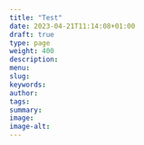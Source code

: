 ```yaml
---
title: "Test"
date: 2023-04-21T11:14:08+01:00
draft: true
type: page
weight: 400
description: 
menu:
slug:
keywords:
author: 
tags: 
summary:
image:
image-alt:
---
```


